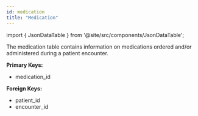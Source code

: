 ```yaml
---
id: medication
title: "Medication"
---
```


import { JsonDataTable } from '@site/src/components/JsonDataTable';

The medication table contains information on medications ordered and/or 
administered during a patient encounter.

**Primary Keys:**
  * medication_id

**Foreign Keys:**
  * patient_id
  * encounter_id

<JsonDataTable jsonPath="nodes.model\.the_tuva_project\.core__medication.columns" />